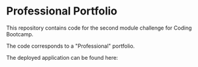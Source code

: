 # Professional Portfolio
This repository contains code for the second module challenge for Coding Bootcamp.

The code corresponds to a "Professional" portfolio.

The deployed application can be found here: 
